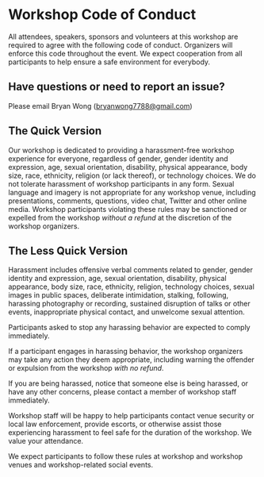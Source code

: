 # Workshop Code of Conduct

All attendees, speakers, sponsors and volunteers at this workshop are required to agree with the following code of conduct. Organizers will enforce this code throughout the event. We expect cooperation from all participants to help ensure a safe environment for everybody.

## Have questions or need to report an issue?

Please email Bryan Wong (bryanwong7788@gmail.com)

## The Quick Version

Our workshop is dedicated to providing a harassment-free workshop experience for everyone, regardless of gender, gender identity and expression, age, sexual orientation, disability, physical appearance, body size, race, ethnicity, religion (or lack thereof), or technology choices. We do not tolerate harassment of workshop participants in any form. Sexual language and imagery is not appropriate for any workshop venue, including presentations, comments, questions, video chat, Twitter and other online media. Workshop participants violating these rules may be sanctioned or expelled from the workshop _without a refund_ at the discretion of the workshop organizers.

## The Less Quick Version

Harassment includes offensive verbal comments related to gender, gender identity and expression, age, sexual orientation, disability, physical appearance, body size, race, ethnicity, religion, technology choices, sexual images in public spaces, deliberate intimidation, stalking, following, harassing photography or recording, sustained disruption of talks or other events, inappropriate physical contact, and unwelcome sexual attention.

Participants asked to stop any harassing behavior are expected to comply immediately.

If a participant engages in harassing behavior, the workshop organizers may take any action they deem appropriate, including warning the offender or expulsion from the workshop _with no refund_.

If you are being harassed, notice that someone else is being harassed, or have any other concerns, please contact a member of workshop staff immediately.

Workshop staff will be happy to help participants contact venue security or local law enforcement, provide escorts, or otherwise assist those experiencing harassment to feel safe for the duration of the workshop. We value your attendance.

We expect participants to follow these rules at workshop and workshop venues and workshop-related social events.

